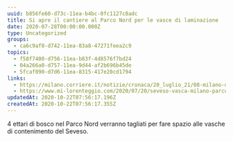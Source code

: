 ```yaml
---
uuid: b856fe60-d73c-11ea-b4bc-0fc1127c8adc
title: Si apre il cantiere al Parco Nord per le vasce di laminazione
date: 2020-07-28T00:00:00.000Z
type: Uncategorized
groups:
  - ca6c9af0-d742-11ea-83a8-47271feea2c9
topics:
  - f58f7400-d756-11ea-b83f-4d8576f7bd24
  - 04a266a0-d757-11ea-9d44-af2b696b45de
  - 5fcaf090-d7d6-11ea-8315-417e20cd1794
links:
  - https://milano.corriere.it/notizie/cronaca/20_luglio_21/08-milano-documentoacorriere-web-milano-b3510a74-cac5-11ea-b15c-cd9b33ddf899.shtml
  - https://www.mi-lorenteggio.com/2020/07/20/seveso-vasca-milano-parco-nord-partito-il-cantiere/114020/
updatedAt: 2020-10-22T07:56:17.196Z
createdAt: 2020-10-22T07:56:17.355Z
---
```


4 ettari di bosco nel Parco Nord verranno tagliati per fare spazio alle vasche di contenimento del Seveso.
